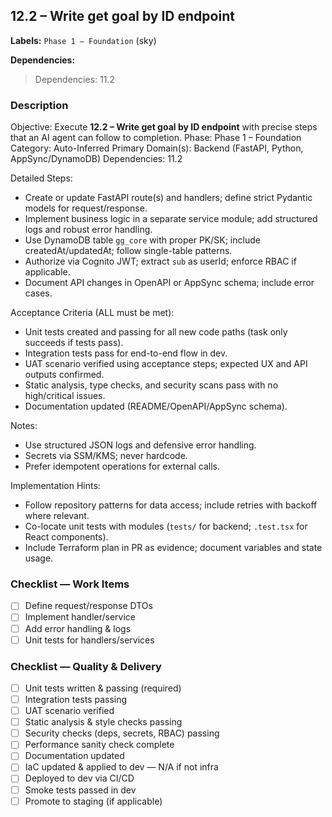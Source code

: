 ## 12.2 – Write get goal by ID endpoint
**Labels:** `Phase 1 – Foundation` (sky)

**Dependencies:**

> Dependencies: 11.2

### Description
Objective: Execute **12.2 – Write get goal by ID endpoint** with precise steps that an AI agent can follow to completion.
Phase: Phase 1 – Foundation
Category: Auto-Inferred
Primary Domain(s): Backend (FastAPI, Python, AppSync/DynamoDB)
Dependencies: 11.2

Detailed Steps:
- Create or update FastAPI route(s) and handlers; define strict Pydantic models for request/response.
- Implement business logic in a separate service module; add structured logs and robust error handling.
- Use DynamoDB table `gg_core` with proper PK/SK; include createdAt/updatedAt; follow single-table patterns.
- Authorize via Cognito JWT; extract `sub` as userId; enforce RBAC if applicable.
- Document API changes in OpenAPI or AppSync schema; include error cases.

Acceptance Criteria (ALL must be met):
- Unit tests created and passing for all new code paths (task only succeeds if tests pass).
- Integration tests pass for end-to-end flow in dev.
- UAT scenario verified using acceptance steps; expected UX and API outputs confirmed.
- Static analysis, type checks, and security scans pass with no high/critical issues.
- Documentation updated (README/OpenAPI/AppSync schema).

Notes:
- Use structured JSON logs and defensive error handling.
- Secrets via SSM/KMS; never hardcode.
- Prefer idempotent operations for external calls.

Implementation Hints:
- Follow repository patterns for data access; include retries with backoff where relevant.
- Co-locate unit tests with modules (`tests/` for backend; `.test.tsx` for React components).
- Include Terraform plan in PR as evidence; document variables and state usage.


### Checklist — Work Items
- [ ] Define request/response DTOs
- [ ] Implement handler/service
- [ ] Add error handling & logs
- [ ] Unit tests for handlers/services

### Checklist — Quality & Delivery
- [ ] Unit tests written & passing (required)
- [ ] Integration tests passing
- [ ] UAT scenario verified
- [ ] Static analysis & style checks passing
- [ ] Security checks (deps, secrets, RBAC) passing
- [ ] Performance sanity check complete
- [ ] Documentation updated
- [ ] IaC updated & applied to dev — N/A if not infra
- [ ] Deployed to dev via CI/CD
- [ ] Smoke tests passed in dev
- [ ] Promote to staging (if applicable)
